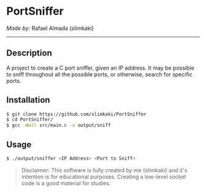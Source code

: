 # PortSniffer

_Made by:_ Rafael Almada (slimkaki)
___

## Description

A project to create a C port sniffer, given an IP address. It may be possible to sniff throughout all the possible ports, or otherwise, search for specific ports.

## Installation

```sh
$ git clone https://github.com/slimkaki/PortSniffer
$ cd PortSniffer/
$ gcc -Wall src/main.c -o output/sniff
```

## Usage

```sh
$ ./output/sniffer <IP Address> <Port to Sniff>
```

> Disclaimer: This software is fully created by me (slimkaki) and it's intention is for educational purposes. Creating a low-level socket code is a good material for studies.